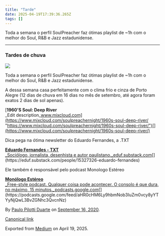 ```yaml
---
title: "Tarde"
date: 2025-04-19T17:39:36.265Z
tags: []
---
```


Toda a semana o perfil SoulPreacher faz ótimas playlist de ~1h com o melhor do Soul, R&B e Jazz estadunidense.

* * *

### Tardes de chuva

![](https://cdn-images-1.medium.com/max/800/1*EbUUJD66SHTse2gBshQhXw.jpeg)

Toda a semana o perfil SoulPreacher faz ótimas playlist de ~1h com o melhor do Soul, R&B e Jazz estadunidense.

A dessa semana casa perfeitamente com o clima frio e cinza de Porto Alegre (12 dias de chuva em 16 dias no mês de setembro, até agora foram exatos 2 dias de sol apenas).

[**1960'S Soul: Deep River**  
_Edit description_www.mixcloud.com](https://www.mixcloud.com/soulpreachernight/1960s-soul-deep-river/ "https://www.mixcloud.com/soulpreachernight/1960s-soul-deep-river/")[](https://www.mixcloud.com/soulpreachernight/1960s-soul-deep-river/)

Dica pega na ótima newsletter do Eduardo Fernandes, a .TXT

[**Eduardo Fernandes - TXT**  
_Sociólogo‚ jornalista‚ desenhista e autor paulistano._eduf.substack.com](https://eduf.substack.com/people/15327326-eduardo-fernandes "https://eduf.substack.com/people/15327326-eduardo-fernandes")[](https://eduf.substack.com/people/15327326-eduardo-fernandes)

Ele também é responsável pelo podcast Monologo Estéreo

[**Monólogo Estéreo**  
_Free-style podcast. Qualquer coisa pode acontecer. O consolo é que dura, no máximo, 15 minutos._podcasts.google.com](https://podcasts.google.com/feed/aHR0cHM6Ly9hbmNob3IuZm0vcy8yYTYyNjQwL3BvZGNhc3QvcnNz "https://podcasts.google.com/feed/aHR0cHM6Ly9hbmNob3IuZm0vcy8yYTYyNjQwL3BvZGNhc3QvcnNz")[](https://podcasts.google.com/feed/aHR0cHM6Ly9hbmNob3IuZm0vcy8yYTYyNjQwL3BvZGNhc3QvcnNz)

By [Paulo Pilotti Duarte](https://medium.com/@paulopilotti) on [September 16, 2020](https://medium.com/p/9f9e27d4b8a6).

[Canonical link](https://medium.com/@paulopilotti/tarde-9f9e27d4b8a6)

Exported from [Medium](https://medium.com) on April 19, 2025.
